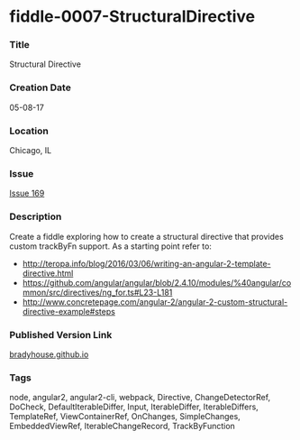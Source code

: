 fiddle-0007-StructuralDirective
======


### Title

Structural Directive


### Creation Date

05-08-17


### Location

Chicago, IL


### Issue

[Issue 169](https://github.com/bradyhouse/house/issues/169)


### Description

Create a fiddle exploring how to create a structural directive that provides custom trackByFn support.  As a starting
point refer to:

  * http://teropa.info/blog/2016/03/06/writing-an-angular-2-template-directive.html
  * https://github.com/angular/angular/blob/2.4.10/modules/%40angular/common/src/directives/ng_for.ts#L23-L181
  * http://www.concretepage.com/angular-2/angular-2-custom-structural-directive-example#steps


### Published Version Link

[bradyhouse.github.io](http://bradyhouse.github.io/angular2-cli/fiddle-0007-StructuralDirective/#)


### Tags

node, angular2, angular2-cli, webpack, Directive, ChangeDetectorRef, DoCheck, DefaultIterableDiffer,
Input, IterableDiffer, IterableDiffers, TemplateRef, ViewContainerRef, OnChanges, SimpleChanges,
EmbeddedViewRef, IterableChangeRecord, TrackByFunction
